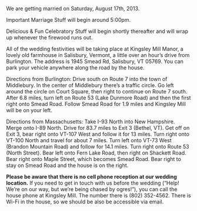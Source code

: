 We are getting married on Saturday, August 17th, 2013. 

Important Marriage Stuff will begin around 5:00pm.

Delicious & Fun Celebratory Stuff will begin shortly thereafter and will wrap up whenever the firewood runs out.

All of the wedding festivities will be taking place at Kingsley Mill Manor, a lovely old farmhouse in Salisbury, Vermont, a little over an hour’s drive from Burlington. The address is 1945 Smead Rd, Salisbury, VT 05769. You can park your vehicle anywhere along the road by the house.

Directions from Burlington: Drive south on Route 7 into the town of Middlebury. In the center of Middlebury there’s a traffic circle. Go left around the circle on Court Square, then right to continue on Route 7 south. After 6.8 miles, turn left on Route 53 (Lake Dunmore Road) and then the first right onto Smead Road. Follow Smead Road for 1.9 miles and Kingsley Mill will be on your left. 

Directions from Massachusetts: Take I-93 North into New Hampshire. Merge onto I-89 North. Drive for 83.7 miles to Exit 3 (Bethel, VT). Get off on Exit 3, bear right onto VT-107 West and follow it for 13 miles. Turn right onto VT-100 North and travel for about 7 miles. Turn left onto VT-73 West (Brandon Mountain Road) and follow for 14.1 miles. Turn right onto Route 53 (North Street). Bear left onto Fern Lake Road, then right on Shackett Road. Bear right onto Maple Street, which becomes Smead Road. Bear right to stay on Smead Road and the house is on the right.


**Please be aware that there is no cell phone reception at our wedding location.** 
If you need to get in touch with us before the wedding (“Help! We’re on our way, but we’re being chased by ogres!”), you can call the house phone at Kingsley Mill. The number there is (802) 352-4562. There is Wi-Fi in the house, so we should be also be accessible via email.
